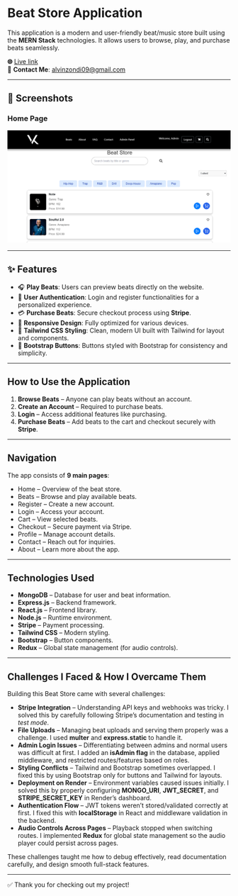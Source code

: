 # Beat Store Application

This application is a modern and user-friendly beat/music store built using the **MERN Stack** technologies. It allows users to browse, play, and purchase beats seamlessly.  

 **🌐** [Live link](https://vinkid-beatz.onrender.com/)  
📧 **Contact Me**: alvinzondi09@gmail.com  

---
## 📸 Screenshots

### Home Page
![App Screenshot](./client/src/assets/screenshot.png)

---

## ✨ Features

- 🎧 **Play Beats**: Users can preview beats directly on the website.  
- 🔐 **User Authentication**: Login and register functionalities for a personalized experience.  
- 💳 **Purchase Beats**: Secure checkout process using **Stripe**.  
- 📱 **Responsive Design**: Fully optimized for various devices.  
- 🎨 **Tailwind CSS Styling**: Clean, modern UI built with Tailwind for layout and components.  
- 🔘 **Bootstrap Buttons**: Buttons styled with Bootstrap for consistency and simplicity. 

---

## How to Use the Application

1. **Browse Beats** – Anyone can play beats without an account.  
2. **Create an Account** – Required to purchase beats.  
3. **Login** – Access additional features like purchasing.  
4. **Purchase Beats** – Add beats to the cart and checkout securely with **Stripe**.  

---

## Navigation

The app consists of **9 main pages**:  

- Home – Overview of the beat store.  
- Beats – Browse and play available beats.  
- Register – Create a new account.  
- Login – Access your account.  
- Cart – View selected beats.  
- Checkout – Secure payment via Stripe.  
- Profile – Manage account details.  
- Contact – Reach out for inquiries.  
- About – Learn more about the app.  

---

## Technologies Used

- **MongoDB** – Database for user and beat information.  
- **Express.js** – Backend framework.  
- **React.js** – Frontend library.  
- **Node.js** – Runtime environment.  
- **Stripe** – Payment processing.  
- **Tailwind CSS** – Modern styling.  
- **Bootstrap** – Button components.  
- **Redux** – Global state management (for audio controls).  

---

## Challenges I Faced & How I Overcame Them

Building this Beat Store came with several challenges:  

- **Stripe Integration** – Understanding API keys and webhooks was tricky. I solved this by carefully following Stripe’s documentation and testing in *test mode*.  
- **File Uploads** – Managing beat uploads and serving them properly was a challenge. I used **multer** and **express.static** to handle it.  
- **Admin Login Issues** – Differentiating between admins and normal users was difficult at first. I added an **isAdmin flag** in the database, applied middleware, and restricted routes/features based on roles.  
- **Styling Conflicts** – Tailwind and Bootstrap sometimes overlapped. I fixed this by using Bootstrap only for buttons and Tailwind for layouts.  
- **Deployment on Render** – Environment variables caused issues initially. I solved this by properly configuring **MONGO_URI**, **JWT_SECRET**, and **STRIPE_SECRET_KEY** in Render’s dashboard.  
- **Authentication Flow** – JWT tokens weren’t stored/validated correctly at first. I fixed this with **localStorage** in React and middleware validation in the backend.  
- **Audio Controls Across Pages** – Playback stopped when switching routes. I implemented **Redux** for global state management so the audio player could persist across pages.  

These challenges taught me how to debug effectively, read documentation carefully, and design smooth full-stack features.  

---

✅ Thank you for checking out my project!  
